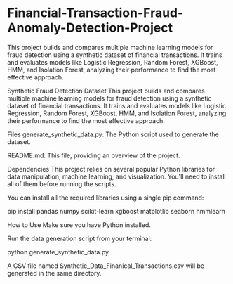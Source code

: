 # Financial-Transaction-Fraud-Anomaly-Detection-Project
This project builds and compares multiple machine learning models for fraud detection using a synthetic dataset of financial transactions. It trains and evaluates models like Logistic Regression, Random Forest, XGBoost, HMM, and Isolation Forest, analyzing their performance to find the most effective approach.

Synthetic Fraud Detection Dataset
This project builds and compares multiple machine learning models for fraud detection using a synthetic dataset of financial transactions. It trains and evaluates models like Logistic Regression, Random Forest, XGBoost, HMM, and Isolation Forest, analyzing their performance to find the most effective approach.

Files
generate_synthetic_data.py: The Python script used to generate the dataset.

README.md: This file, providing an overview of the project.

Dependencies
This project relies on several popular Python libraries for data manipulation, machine learning, and visualization. You'll need to install all of them before running the scripts.

You can install all the required libraries using a single pip command:

pip install pandas numpy scikit-learn xgboost matplotlib seaborn hmmlearn




How to Use
Make sure you have Python installed.

Run the data generation script from your terminal:

python generate_synthetic_data.py




A CSV file named Synthetic_Data_Finanical_Transactions.csv will be generated in the same directory.
